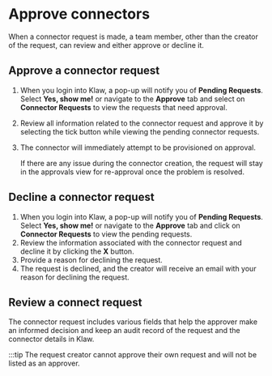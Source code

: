 # Approve connectors

When a connector request is made, a team member, other than the creator
of the request, can review and either approve or decline it.

## Approve a connector request

1.  When you login into Klaw, a pop-up will notify you of **Pending
    Requests**. Select **Yes, show me!** or navigate to the **Approve**
    tab and select on **Connector Requests** to view the requests that
    need approval.
2.  Review all information related to the connector request and approve
    it by selecting the tick button while viewing the pending connector
    requests.
 
3. The connector will immediately attempt to be provisioned on
    approval.


    If there are any issue during the connector creation, the request will
    stay in the approvals view for re-approval once the problem is resolved.

## Decline a connector request

1.  When you login into Klaw, a pop-up will notify you of **Pending
    Requests**. Select **Yes, show me!** or navigate to the **Approve**
    tab and click on **Connector Requests** to view the pending
    requests.
2.  Review the information associated with the connector request and
    decline it by clicking the **X** button.
3.  Provide a reason for declining the request.
4.  The request is declined, and the creator will receive an email with
    your reason for declining the request.

## Review a connect request

The connector request includes various fields that help the approver
make an informed decision and keep an audit record of the request and
the connector details in Klaw.

:::tip
The request creator cannot approve their own request and will not be
listed as an approver.


